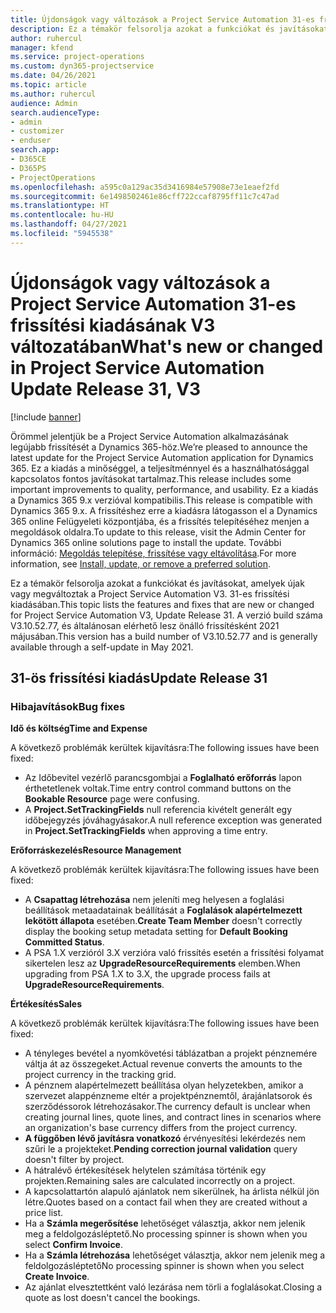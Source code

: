 ```yaml
---
title: Újdonságok vagy változások a Project Service Automation 31-es frissítési kiadásának V3 változatában
description: Ez a témakör felsorolja azokat a funkciókat és javításokat, amelyek elérhetők a Project Service Automation V3. 31-os frissítési kiadásában.
author: ruhercul
manager: kfend
ms.service: project-operations
ms.custom: dyn365-projectservice
ms.date: 04/26/2021
ms.topic: article
ms.author: ruhercul
audience: Admin
search.audienceType:
- admin
- customizer
- enduser
search.app:
- D365CE
- D365PS
- ProjectOperations
ms.openlocfilehash: a595c0a129ac35d3416984e57908e73e1eaef2fd
ms.sourcegitcommit: 6e1498502461e86cff722ccaf8795ff11c7c47ad
ms.translationtype: HT
ms.contentlocale: hu-HU
ms.lasthandoff: 04/27/2021
ms.locfileid: "5945538"
---
```

# <a name="whats-new-or-changed-in-project-service-automation-update-release-31-v3"></a><span data-ttu-id="9701e-103">Újdonságok vagy változások a Project Service Automation 31-es frissítési kiadásának V3 változatában</span><span class="sxs-lookup"><span data-stu-id="9701e-103">What's new or changed in Project Service Automation Update Release 31, V3</span></span>

[!include [banner](../includes/psa-now-project-operations.md)]

<span data-ttu-id="9701e-104">Örömmel jelentjük be a Project Service Automation alkalmazásának legújabb frissítését a Dynamics 365-höz.</span><span class="sxs-lookup"><span data-stu-id="9701e-104">We’re pleased to announce the latest update for the Project Service Automation application for Dynamics 365.</span></span> <span data-ttu-id="9701e-105">Ez a kiadás a minőséggel, a teljesítménnyel és a használhatósággal kapcsolatos fontos javításokat tartalmaz.</span><span class="sxs-lookup"><span data-stu-id="9701e-105">This release includes some important improvements to quality, performance, and usability.</span></span> <span data-ttu-id="9701e-106">Ez a kiadás a Dynamics 365 9.x verzióval kompatibilis.</span><span class="sxs-lookup"><span data-stu-id="9701e-106">This release is compatible with Dynamics 365 9.x.</span></span> <span data-ttu-id="9701e-107">A frissítéshez erre a kiadásra látogasson el a Dynamics 365 online Felügyeleti központjába, és a frissítés telepítéséhez menjen a megoldások oldalra.</span><span class="sxs-lookup"><span data-stu-id="9701e-107">To update to this release, visit the Admin Center for Dynamics 365 online solutions page to install the update.</span></span> <span data-ttu-id="9701e-108">További információ: [Megoldás telepítése, frissítése vagy eltávolítása](/power-platform/admin/install-remove-preferred-solution).</span><span class="sxs-lookup"><span data-stu-id="9701e-108">For more information, see [Install, update, or remove a preferred solution](/power-platform/admin/install-remove-preferred-solution).</span></span>

<span data-ttu-id="9701e-109">Ez a témakör felsorolja azokat a funkciókat és javításokat, amelyek újak vagy megváltoztak a Project Service Automation V3. 31-es frissítési kiadásában.</span><span class="sxs-lookup"><span data-stu-id="9701e-109">This topic lists the features and fixes that are new or changed for Project Service Automation V3, Update Release 31.</span></span> <span data-ttu-id="9701e-110">A verzió build száma V3.10.52.77, és általánosan elérhető lesz önálló frissítésként 2021 májusában.</span><span class="sxs-lookup"><span data-stu-id="9701e-110">This version has a build number of V3.10.52.77 and is generally available through a self-update in May 2021.</span></span>

## <a name="update-release-31"></a><span data-ttu-id="9701e-111">31-ös frissítési kiadás</span><span class="sxs-lookup"><span data-stu-id="9701e-111">Update Release 31</span></span>

### <a name="bug-fixes"></a><span data-ttu-id="9701e-112">Hibajavítások</span><span class="sxs-lookup"><span data-stu-id="9701e-112">Bug fixes</span></span>

<span data-ttu-id="9701e-113">**Idő és költség**</span><span class="sxs-lookup"><span data-stu-id="9701e-113">**Time and Expense**</span></span>

<span data-ttu-id="9701e-114">A következő problémák kerültek kijavításra:</span><span class="sxs-lookup"><span data-stu-id="9701e-114">The following issues have been fixed:</span></span>

- <span data-ttu-id="9701e-115">Az Időbevitel vezérlő parancsgombjai a **Foglalható erőforrás** lapon érthetetlenek voltak.</span><span class="sxs-lookup"><span data-stu-id="9701e-115">Time entry control command buttons on the **Bookable Resource** page were confusing.</span></span>
- <span data-ttu-id="9701e-116">A **Project.SetTrackingFields** null referencia kivételt generált egy időbejegyzés jóváhagyásakor.</span><span class="sxs-lookup"><span data-stu-id="9701e-116">A null reference exception was generated in **Project.SetTrackingFields** when approving a time entry.</span></span>

<span data-ttu-id="9701e-117">**Erőforráskezelés**</span><span class="sxs-lookup"><span data-stu-id="9701e-117">**Resource Management**</span></span>

<span data-ttu-id="9701e-118">A következő problémák kerültek kijavításra:</span><span class="sxs-lookup"><span data-stu-id="9701e-118">The following issues have been fixed:</span></span>

- <span data-ttu-id="9701e-119">A **Csapattag létrehozása** nem jeleníti meg helyesen a foglalási beállítások metaadatainak beállítását a **Foglalások alapértelmezett lekötött állapota** esetében.</span><span class="sxs-lookup"><span data-stu-id="9701e-119">**Create Team Member** doesn't correctly display the booking setup metadata setting for **Default Booking Committed Status**.</span></span>
- <span data-ttu-id="9701e-120">A PSA 1.X verzióról 3.X verzióra való frissítés esetén a frissítési folyamat sikertelen lesz az **UpgradeResourceRequirements** elemben.</span><span class="sxs-lookup"><span data-stu-id="9701e-120">When upgrading from PSA 1.X to 3.X, the upgrade process fails at **UpgradeResourceRequirements**.</span></span>


<span data-ttu-id="9701e-121">**Értékesítés**</span><span class="sxs-lookup"><span data-stu-id="9701e-121">**Sales**</span></span>

<span data-ttu-id="9701e-122">A következő problémák kerültek kijavításra:</span><span class="sxs-lookup"><span data-stu-id="9701e-122">The following issues have been fixed:</span></span>

- <span data-ttu-id="9701e-123">A tényleges bevétel a nyomkövetési táblázatban a projekt pénznemére váltja át az összegeket.</span><span class="sxs-lookup"><span data-stu-id="9701e-123">Actual revenue converts the amounts to the project currency in the tracking grid.</span></span>
- <span data-ttu-id="9701e-124">A pénznem alapértelmezett beállítása olyan helyzetekben, amikor a szervezet alappénzneme eltér a projektpénznemtől, árajánlatsorok és szerződéssorok létrehozásakor.</span><span class="sxs-lookup"><span data-stu-id="9701e-124">The currency default is unclear when creating journal lines, quote lines, and contract lines in scenarios where an organization's base currency differs from the project currency.</span></span>
- <span data-ttu-id="9701e-125">**A függőben lévő javításra vonatkozó** érvényesítési lekérdezés nem szűri le a projekteket.</span><span class="sxs-lookup"><span data-stu-id="9701e-125">**Pending correction journal validation** query doesn't filter by project.</span></span>
- <span data-ttu-id="9701e-126">A hátralévő értékesítések helytelen számítása történik egy projekten.</span><span class="sxs-lookup"><span data-stu-id="9701e-126">Remaining sales are calculated incorrectly on a project.</span></span>
- <span data-ttu-id="9701e-127">A kapcsolattartón alapuló ajánlatok nem sikerülnek, ha árlista nélkül jön létre.</span><span class="sxs-lookup"><span data-stu-id="9701e-127">Quotes based on a contact fail when they are created without a price list.</span></span>
- <span data-ttu-id="9701e-128">Ha a **Számla megerősítése** lehetőséget választja, akkor nem jelenik meg a feldolgozásléptető.</span><span class="sxs-lookup"><span data-stu-id="9701e-128">No processing spinner is shown when you select **Confirm Invoice**.</span></span>
- <span data-ttu-id="9701e-129">Ha a **Számla létrehozása** lehetőséget választja, akkor nem jelenik meg a feldolgozásléptető</span><span class="sxs-lookup"><span data-stu-id="9701e-129">No processing spinner is shown when you select **Create Invoice**.</span></span>
- <span data-ttu-id="9701e-130">Az ajánlat elvesztettként való lezárása nem törli a foglalásokat.</span><span class="sxs-lookup"><span data-stu-id="9701e-130">Closing a quote as lost doesn't cancel the bookings.</span></span>







